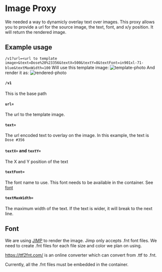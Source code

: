 # Image Proxy

We needed a way to dynamicly overlay text over images. This proxy allows you to provide a url for the source image, the text, font, and x/y position. It will return the rendered image.

## Example usage
`/v1?url=<url to template image>&text=Dose%20%23356&textX=500&textY=8&textFont=in901xl-71-blue&textMaxWidth=100`
Will use this template image:
![template-photo](/uploads/182cc1e0e64de8fc63e2f23341ba5e87/r-ariel-mizrahi_dose_podcast_photo.jpeg)
And render it as:
![rendered-photo](/uploads/805c017b111176808091abeadf67f78a/948-podcast.png)

#### `/v1`
This is the base path

#### `url=`
The url to the template image.

#### `text=`
The url encoded text to overlay on the image. In this example, the text is `Dose #356`

#### `textX=` and `textY=`
The X and Y position of the text

#### `textFont=`
The font name to use. This font needs to be available in the container. See [font](#font)

#### `textMaxWidth=`
The maximum width of the text. If the text is wider, it will break to the next line.


## Font
We are using [JIMP](https://github.com/oliver-moran/jimp) to render the image. Jimp only accepts .fnt font files. We need to create .fnt files for each file size and color we plan on using.

https://ttf2fnt.com/ is an online converter which can convert from .ttf to .fnt.

Currently, all the .fnt files must be embedded in the container.
